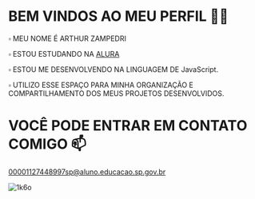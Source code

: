 # BEM VINDOS AO MEU PERFIL 🥀🥀
▫ MEU NOME É ARTHUR ZAMPEDRI

▫ ESTOU ESTUDANDO NA [ALURA](https://www.alura.com.br/)

▫ ESTOU ME DESENVOLVENDO NA LINGUAGEM DE JavaScript.

▫ UTILIZO ESSE ESPAÇO PARA MINHA ORGANIZAÇÃO E COMPARTILHAMENTO DOS MEUS PROJETOS DESENVOLVIDOS.

# VOCÊ PODE ENTRAR EM CONTATO COMIGO 📫
00001127448997sp@aluno.educacao.sp.gov.br



![1k6o](https://github.com/user-attachments/assets/e5abe4cc-d3cb-442f-ab72-93f6a89e6020)
